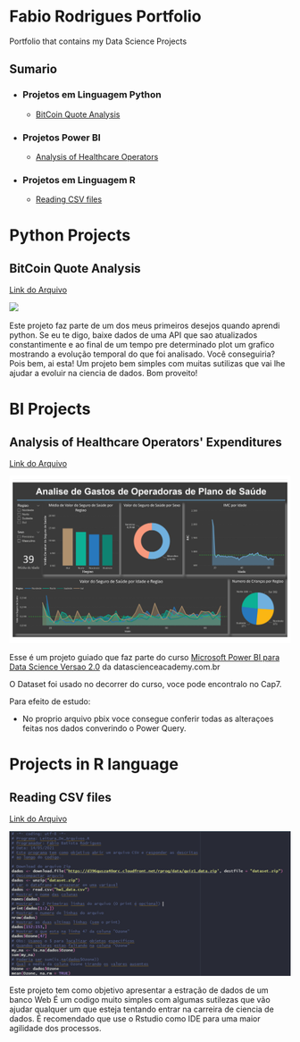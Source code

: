 # Fabio Rodrigues Portfolio
Portfolio that contains my Data Science Projects

## Sumario
* ### Projetos em Linguagem Python
  * [BitCoin Quote Analysis](#ProjectPython_1)

* ### Projetos Power BI
  * [Analysis of Healthcare Operators](#ProjectBI_1)

* ### Projetos em Linguagem R
  * [Reading CSV files](#ProjectR_1)

# Python Projects

## BitCoin Quote Analysis <a name="ProjectPython_1"></a>
[Link do Arquivo](https://github.com/fabiobr05/Cotacao_Bitcoin)

![](Python_BitCoin.jpg)

Este projeto faz parte de um dos meus primeiros desejos quando aprendi python.
Se eu te digo, baixe dados de uma API que sao atualizados constantimente e ao final de um tempo pre determinado plot um grafico mostrando a evolução temporal do que foi analisado. Você conseguiria?
Pois bem, ai esta!
Um projeto bem simples com muitas sutilizas que vai lhe ajudar a evoluir na ciencia de dados. Bom proveito!

# BI Projects

## Analysis of Healthcare Operators' Expenditures <a name="ProjectBI_1"></a>
[Link do Arquivo](https://github.com/fabiobr05/PowerBI_1)

![](BI_Healthcare_Operators.jpg)

Esse é um projeto guiado que faz parte do curso [Microsoft Power BI para Data Science Versao 2.0](https://www.datascienceacademy.com.br/course?courseid=microsoft-power-bi-para-data-science) da datascienceacademy.com.br

O Dataset foi usado no decorrer do curso, voce pode encontralo no Cap7.

Para efeito de estudo:
  * No proprio arquivo pbix voce consegue conferir todas as alteraçoes feitas nos dados converindo o Power Query.

# Projects in R language

## Reading CSV files <a name="ProjectR_1"></a>
[Link do Arquivo](https://github.com/fabiobr05/Reading_CSV_files)

![](R_Leitura_de_Arquivos.png)

Este projeto tem como objetivo apresentar a estração de dados de um banco Web
É um codigo muito simples com algumas sutilezas que vão ajudar qualquer um que esteja tentando entrar na carreira de ciencia de dados.
É recomendado que use o Rstudio como IDE para uma maior agilidade dos processos.

